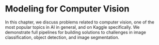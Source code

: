 # Modeling for Computer Vision

In this chapter, we discuss problems related to computer vision, one of the most popular topics in AI in general, and on Kaggle specifically. We demonstrate full pipelines for building solutions to challenges in image classification, object detection, and image segmentation.
